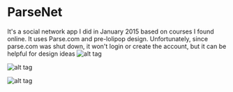 # ParseNet
It's a social network app I did in January 2015 based on courses I found online. It uses Parse.com and pre-lolipop design. Unfortunately, since parse.com was shut down, it won't login or create the account, but it can be helpful for design ideas
![alt tag](https://drive.google.com/uc?export=view&id=0B6mN8KKAVmn2eUFUVlh3dHE0SFk)

![alt tag](https://drive.google.com/uc?export=view&id=0B6mN8KKAVmn2T3pQdXJqcE55blU)

![alt tag](https://drive.google.com/uc?export=view&id=0B6mN8KKAVmn2TmZkd2R4RnI2RVk)
